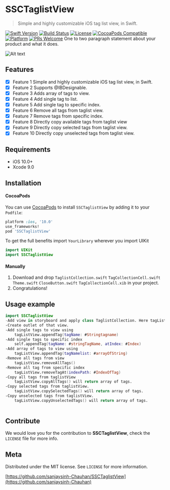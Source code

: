 # SSCTaglistView
> Simple and highly customizable iOS tag list view, in Swift.

[![Swift Version][swift-image]][swift-url]
[![Build Status][travis-image]][travis-url]
[![License][license-image]][license-url]
[![CocoaPods Compatible](https://img.shields.io/cocoapods/v/EZSwiftExtensions.svg)](https://img.shields.io/cocoapods/v/LFAlertController.svg)  
[![Platform](https://img.shields.io/cocoapods/p/LFAlertController.svg?style=flat)](http://cocoapods.org/pods/LFAlertController)
[![PRs Welcome](https://img.shields.io/badge/PRs-welcome-brightgreen.svg?style=flat-square)](http://makeapullrequest.com)
One to two paragraph statement about your product and what it does.

![Alt text](https://github.com/sanjaysinh-Chauhan/SSCTaglistView/blob/master/Features.gif?raw=true)

## Features

- [x] Feature 1
 Simple and highly customizable iOS tag list view, in Swift.
- [x] Feature 2
 Supports @IBDesignable.
- [x] Feature 3
 Adds array of tags to view.
- [x] Feature 4
 Add single tag to list.
- [x] Feature 5
 Add single tag to specific index.
- [x] Feature 6
 Remove all tags from taglist view.
- [x] Feature 7
 Remove tags from specific index.
- [x] Feature 8
 Directly copy available tags from taglist view
- [x] Feature 9
 Directly copy selected tags from taglist view.
- [x] Feature 10
 Directly copy unselected tags from taglist view.
## Requirements

- iOS 10.0+
- Xcode 9.0

## Installation

#### CocoaPods
You can use [CocoaPods](http://cocoapods.org/) to install `SSCTaglistView` by adding it to your `Podfile`:

```ruby
platform :ios, '10.0'
use_frameworks!
pod 'SSCTaglistView'
```

To get the full benefits import `YourLibrary` wherever you import UIKit

``` swift
import UIKit
import SSCTaglistView
```

#### Manually
1. Download and drop ```TaglistCollection.swift``` ```TagCollectionCell.swift``` ```Theme.swift```  ```CloseButton.swift``` ```TagCollectionCell.xib``` in your project.  
2. Congratulations!  

## Usage example

```swift
import SSCTaglistView
-Add view in storyboard and apply class TaglistCollection. Here tagListView is outlet from storyboard
-Create outlet of that view. 
-Add single tags to view using 
    tagListView.appendTag(tagName: #Stringtagname)
-Add single tags to specific index 
    self.appendTag(tagName: #stringTagName, atIndex: #Index)
-Add array of tags to view using 
    tagListView.appendTag(tagNamelist: #arrayOfString)
-Remove all tags from view
    tagListView.removeAllTags()
-Remove all tag from specific index
    tagListView.removeTagAt(indexPath: #IndexOfTag)
-Copy all tags from taglistView
    tagListView.copyAllTags() will return array of tags.
-Copy selected tags from taglistView.
    tagListView.copySelectedTags() will return array of tags.
-Copy unselected tags from taglistView.
    tagListView.copyUnselectedTags() will return array of tags.
    
```

## Contribute

We would love you for the contribution to **SSCTaglistView**, check the ``LICENSE`` file for more info.

## Meta

Distributed under the MIT license. See ``LICENSE`` for more information.

[https://github.com/sanjaysinh-Chauhan/SSCTaglistView](https://github.com/sanjaysinh-Chauhan)

[swift-image]:https://img.shields.io/badge/swift-4.0-orange.svg
[swift-url]: https://swift.org/
[license-image]: https://img.shields.io/badge/License-MIT-blue.svg
[license-url]: LICENSE
[travis-image]: https://img.shields.io/travis/dbader/node-datadog-metrics/master.svg?style=flat-square
[travis-url]: https://travis-ci.org/dbader/node-datadog-metrics
[codebeat-image]: https://codebeat.co/badges/c19b47ea-2f9d-45df-8458-b2d952fe9dad
[codebeat-url]: https://codebeat.co/projects/github-com-vsouza-awesomeios-com

